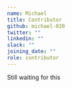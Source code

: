 ```yaml
---
name: Michael
title: Contributor
github: michael-020
twitter: ""
linkedin: ""
slack: ""
joining_date: ""
role: contributor
---
```


Still waiting for this

